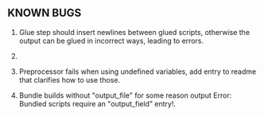 ## KNOWN BUGS

1. Glue step should insert newlines between glued scripts, otherwise the output can be glued in incorrect ways,
   leading to errors.

2. <script> tags do not update correctly when parameters are tagged on, for example:
   <script src='src/script.js?v=4.2'></script>
   
3. Preprocessor fails when using undefined variables, add entry to readme that clarifies how to use those.

4. Bundle builds without "output_file" for some reason output Error: Bundled scripts require an "output_field" entry!.
